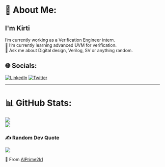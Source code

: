 # 💫 About Me:
<h2>I'm Kirti</h2>
I’m currently working as a Verification Engineer intern. <br>🌱 I’m currently learning advanced UVM for verification.<br>💬 Ask me about Digital design, Verilog, SV or anything random.


## 🌐 Socials:
[![LinkedIn](https://img.shields.io/badge/LinkedIn-%230077B5.svg?logo=linkedin&logoColor=white)](https://linkedin.com/in/kirti-kumar-2k1) [![Twitter](https://img.shields.io/badge/Twitter-%231DA1F2.svg?logo=Twitter&logoColor=white)](https://twitter.com/@AlPrime2k1) <hr>

# 📊 GitHub Stats:

![](https://github-readme-stats.vercel.app/api/top-langs/?username=AlPrime2k1&hide=javascript,html,css&theme=radical&hide_border=false&include_all_commits=true&count_private=false&layout=compact)<br>
![](https://github-readme-streak-stats.herokuapp.com/?user=AlPrime2k1&theme=dark&hide_border=false)<br>

### ✍️ Random Dev Quote
![](https://quotes-github-readme.vercel.app/api?type=vetical&theme=tokyonight)


💚 From [AlPrime2k1](https://github.com/AlPrime2k1)
